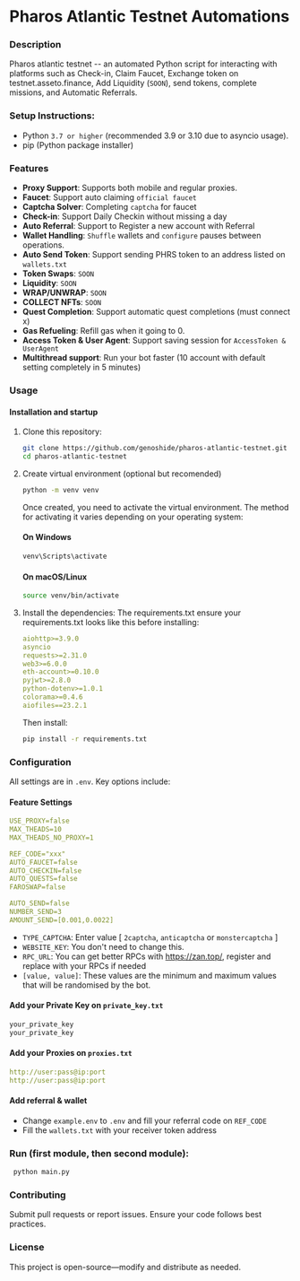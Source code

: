 # Pharos Atlantic Testnet Automations

### Description
Pharos atlantic testnet -- an automated Python script for interacting with platforms such as Check-in, Claim Faucet, Exchange token on testnet.asseto.finance, Add Liquidity (`SOON`), send tokens, complete missions, and Automatic Referrals.

### Setup Instructions:
-  Python `3.7 or higher` (recommended 3.9 or 3.10 due to asyncio usage).
-  pip (Python package installer)

### Features
-  **Proxy Support**: Supports both mobile and regular proxies.
-  **Faucet**: Support auto claiming `official faucet`
-  **Captcha Solver**: Completing `captcha` for faucet
-  **Check-in**: Support Daily Checkin without missing a day
-  **Auto Referral**: Support to Register a new account with Referral
-  **Wallet Handling**: `Shuffle` wallets and `configure` pauses between operations.
-  **Auto Send Token**: Support sending PHRS token to an address listed on `wallets.txt`
-  **Token Swaps**: `SOON`
-  **Liquidity**: `SOON`
-  **WRAP/UNWRAP**: `SOON`
-  **COLLECT NFTs**: `SOON`
-  **Quest Completion**: Support automatic quest completions (must connect x)
-  **Gas Refueling**: Refill gas when it going to 0.
-  **Access Token & User Agent**: Support saving session for `AccessToken & UserAgent`
-  **Multithread support**: Run your bot faster (10 account with default setting completely in 5 minutes)

### Usage
#### Installation and startup

1. Clone this repository:
   ```bash
   git clone https://github.com/genoshide/pharos-atlantic-testnet.git
   cd pharos-atlantic-testnet
   ```
2. Create virtual environment (optional but recomended)
   ```bash
   python -m venv venv
   ```

   Once created, you need to activate the virtual environment. The method for activating it varies depending on your operating system:
   
    #### On Windows
    ```bash
    venv\Scripts\activate
    ```
    #### On macOS/Linux
    ```bash
    source venv/bin/activate
    ```
3. Install the dependencies:
   The requirements.txt ensure your requirements.txt looks like this before installing:
   ```yaml
   aiohttp>=3.9.0
   asyncio
   requests>=2.31.0
   web3>=6.0.0
   eth-account>=0.10.0
   pyjwt>=2.8.0
   python-dotenv>=1.0.1
   colorama>=0.4.6
   aiofiles==23.2.1
   ```
   Then install:
   ```bash
   pip install -r requirements.txt
   ```    

### Configuration
All settings are in `.env`. Key options include:

#### Feature Settings
```yaml
USE_PROXY=false
MAX_THEADS=10
MAX_THEADS_NO_PROXY=1

REF_CODE="xxx"
AUTO_FAUCET=false
AUTO_CHECKIN=false
AUTO_QUESTS=false
FAROSWAP=false

AUTO_SEND=false
NUMBER_SEND=3
AMOUNT_SEND=[0.001,0.0022]
```

- `TYPE_CAPTCHA`: Enter value [ `2captcha`, `anticaptcha` or `monstercaptcha` ]
- `WEBSITE_KEY`: You don't need to change this.
- `RPC_URL`: You can get better RPCs with https://zan.top/, register and replace with your RPCs if needed
- `[value, value]`: These values are the minimum and maximum values that will be randomised by the bot.

#### Add your Private Key on `private_key.txt`
   ```txt
   your_private_key
   your_private_key
   ```
#### Add your Proxies on `proxies.txt`
   ```yaml
   http://user:pass@ip:port
   http://user:pass@ip:port
   ```
#### Add referral & wallet
   - Change `example.env` to `.env` and fill your referral code on `REF_CODE`
   - Fill the `wallets.txt` with your receiver token address

### Run (first module, then second module):
   ```bash
    python main.py
   ```
     
### Contributing

Submit pull requests or report issues. Ensure your code follows best practices.

### License

This project is open-source—modify and distribute as needed.
